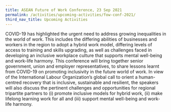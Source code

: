 ```yaml
---
title: ASEAN Future of Work Conference, 23 Sep 2021
permalink: /activities/upcoming-activities/fow-conf-2021/
third_nav_title: Upcoming Activities
---
```

COVID-19 has highlighted the urgent need to address growing inequalities in the world of work. This includes the differing abilities of businesses and workers in the region to adopt a hybrid work model, differing levels of access to training and skills upgrading, as well as challenges faced in developing an inclusive workplace culture that supports mental well-being and work-life harmony. This conference will bring together senior government, union and employer representatives, to share lessons learnt from COVID-19 on promoting inclusivity in the future world of work. In view of the International Labour Organization’s global call to orient a human-centred recovery that is inclusive, sustainable and resilient, the speakers will also discuss the pertinent challenges and opportunities for regional tripartite partners to (i) promote inclusive models for hybrid work, (ii) make lifelong learning work for all and (iii) support mental well-being and work-life harmony. 

